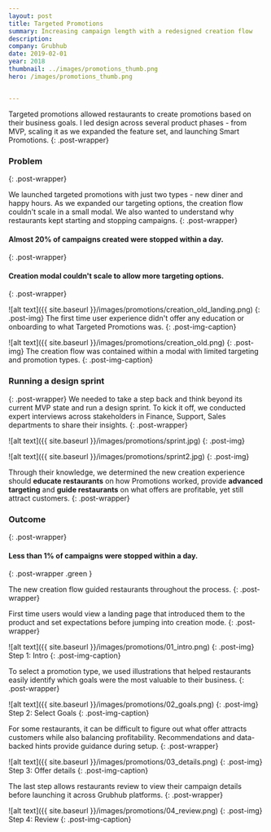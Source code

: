```yaml
---
layout: post
title: Targeted Promotions
summary: Increasing campaign length with a redesigned creation flow
description: 
company: Grubhub
date: 2019-02-01
year: 2018
thumbnail: ../images/promotions_thumb.png
hero: /images/promotions_thumb.png


---
```

Targeted promotions allowed restaurants to create promotions based on their business goals. I led design across several product phases - from MVP, scaling it as we expanded the feature set, and launching Smart Promotions.
{: .post-wrapper}

### Problem
{: .post-wrapper}

We launched targeted promotions with just two types - new diner and happy hours. As we expanded our targeting options, the creation flow couldn't scale in a small modal. We also wanted to understand why restaurants kept starting and stopping campaigns. 
{: .post-wrapper}

#### **Almost 20% of campaigns created were stopped within a day.** 
{: .post-wrapper}

#### **Creation modal couldn't scale to allow more targeting options.**
{: .post-wrapper}


![alt text]({{ site.baseurl }}/images/promotions/creation_old_landing.png)
{: .post-img}
The first time user experience didn't offer any education or onboarding to what Targeted Promotions was.
{: .post-img-caption}

![alt text]({{ site.baseurl }}/images/promotions/creation_old.png)
{: .post-img}
The creation flow was contained within a modal with limited targeting and promotion types.
{: .post-img-caption}

### Running a design sprint
{: .post-wrapper}
We needed to take a step back and think beyond its current MVP state and run a design sprint. To kick it off, we conducted expert interviews across stakeholders in Finance, Support, Sales departments to share their insights. 
{: .post-wrapper}

![alt text]({{ site.baseurl }}/images/promotions/sprint.jpg)
{: .post-img}

![alt text]({{ site.baseurl }}/images/promotions/sprint2.jpg)
{: .post-img}

Through their knowledge, we determined the new creation experience should **educate restaurants** on how Promotions worked, provide **advanced targeting** and **guide restaurants** on what offers are profitable, yet still attract customers. 
{: .post-wrapper}

### Outcome
{: .post-wrapper}

#### **Less than 1% of campaigns were stopped within a day.**
{: .post-wrapper .green }


The new creation flow guided restaurants throughout the process.
{: .post-wrapper}

First time users would view a landing page that introduced them to the product and set expectations before jumping into creation mode.
{: .post-wrapper}


![alt text]({{ site.baseurl }}/images/promotions/01_intro.png)
{: .post-img}
Step 1: Intro
{: .post-img-caption}


To select a promotion type, we used illustrations that helped restaurants easily identify which goals were the most valuable to their business.
{: .post-wrapper}

![alt text]({{ site.baseurl }}/images/promotions/02_goals.png)
{: .post-img}
Step 2: Select Goals
{: .post-img-caption}

For some restaurants, it can be difficult to figure out what offer attracts customers while also balancing profitability. Recommendations and data-backed hints provide guidance during setup.
{: .post-wrapper}

![alt text]({{ site.baseurl }}/images/promotions/03_details.png)
{: .post-img}
Step 3: Offer details
{: .post-img-caption}

The last step allows restaurants review to view their campaign details before launching it across Grubhub platforms. 
{: .post-wrapper}

![alt text]({{ site.baseurl }}/images/promotions/04_review.png)
{: .post-img}
Step 4: Review
{: .post-img-caption}

